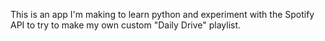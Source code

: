 This is an app I'm making to learn python and experiment with the Spotify API to try to make my own custom "Daily Drive" playlist.
